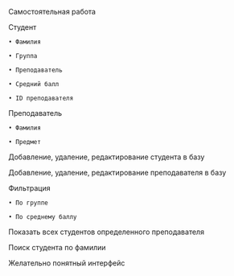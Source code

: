 Самостоятельная работа

Студент

    • Фамилия
    
    • Группа
    
    • Преподаватель
    
    • Средний балл
    
    • ID преподавателя
    
Преподаватель

    • Фамилия
    
    • Предмет
    
Добавление, удаление, редактирование студента в базу

Добавление, удаление, редактирование преподавателя в базу

Фильтрация

    • По группе
    
    • По среднему баллу
    
Показать всех студентов определенного преподавателя

Поиск студента по фамилии

Желательно понятный интерфейс
